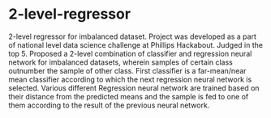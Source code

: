 # 2-level-regressor
2-level regressor for imbalanced dataset.
Project was developed as a part of national level data science challenge at Phillips Hackabout.
Judged in the top 5.
Proposed a 2-level combination of classifier and regression neural network for imbalanced datasets, wherein samples of certain class outnumber the sample of other class.
First classifier is a far-mean/near mean classifier according to which the next  regression neural network is selected.
Various different Regression neural network are trained based on their distance from the predicted means and the sample is fed to one of them according to the result of the previous neural network.
